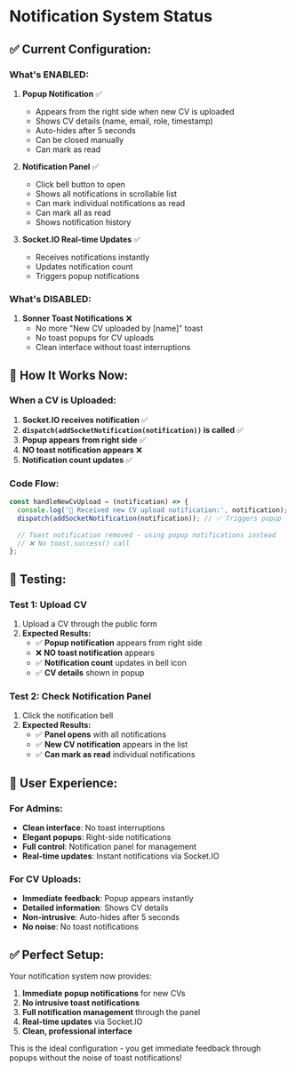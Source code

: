 # Notification System Status

## ✅ **Current Configuration:**

### **What's ENABLED:**
1. **Popup Notification** ✅
   - Appears from the right side when new CV is uploaded
   - Shows CV details (name, email, role, timestamp)
   - Auto-hides after 5 seconds
   - Can be closed manually
   - Can mark as read

2. **Notification Panel** ✅
   - Click bell button to open
   - Shows all notifications in scrollable list
   - Can mark individual notifications as read
   - Can mark all as read
   - Shows notification history

3. **Socket.IO Real-time Updates** ✅
   - Receives notifications instantly
   - Updates notification count
   - Triggers popup notifications

### **What's DISABLED:**
1. **Sonner Toast Notifications** ❌
   - No more "New CV uploaded by [name]" toast
   - No toast popups for CV uploads
   - Clean interface without toast interruptions

## 🎯 **How It Works Now:**

### **When a CV is Uploaded:**
1. **Socket.IO receives notification** ✅
2. **`dispatch(addSocketNotification(notification))` is called** ✅
3. **Popup appears from right side** ✅
4. **NO toast notification appears** ❌
5. **Notification count updates** ✅

### **Code Flow:**
```javascript
const handleNewCvUpload = (notification) => {
  console.log('🔔 Received new CV upload notification:', notification);
  dispatch(addSocketNotification(notification)); // ✅ Triggers popup
  
  // Toast notification removed - using popup notifications instead
  // ❌ No toast.success() call
};
```

## 🧪 **Testing:**

### **Test 1: Upload CV**
1. Upload a CV through the public form
2. **Expected Results:**
   - ✅ **Popup notification** appears from right side
   - ❌ **NO toast notification** appears
   - ✅ **Notification count** updates in bell icon
   - ✅ **CV details** shown in popup

### **Test 2: Check Notification Panel**
1. Click the notification bell
2. **Expected Results:**
   - ✅ **Panel opens** with all notifications
   - ✅ **New CV notification** appears in the list
   - ✅ **Can mark as read** individual notifications

## 🎨 **User Experience:**

### **For Admins:**
- **Clean interface**: No toast interruptions
- **Elegant popups**: Right-side notifications
- **Full control**: Notification panel for management
- **Real-time updates**: Instant notifications via Socket.IO

### **For CV Uploads:**
- **Immediate feedback**: Popup appears instantly
- **Detailed information**: Shows CV details
- **Non-intrusive**: Auto-hides after 5 seconds
- **No noise**: No toast notifications

## ✅ **Perfect Setup:**

Your notification system now provides:
1. **Immediate popup notifications** for new CVs
2. **No intrusive toast notifications**
3. **Full notification management** through the panel
4. **Real-time updates** via Socket.IO
5. **Clean, professional interface**

This is the ideal configuration - you get immediate feedback through popups without the noise of toast notifications!
